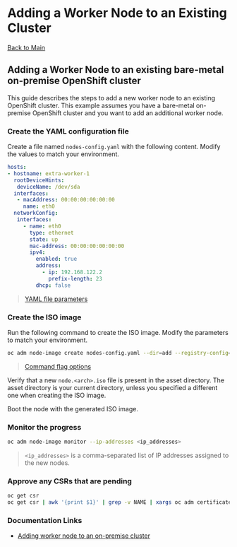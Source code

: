# Adding a Worker Node to an Existing Cluster

[Back to Main](postinstall.md)

## Adding a Worker Node to an existing bare-metal on-premise OpenShift cluster

This guide describes the steps to add a new worker node to an existing OpenShift cluster. This example assumes you have a bare-metal on-premise OpenShift cluster and you want to add an additional worker node.

### Create the YAML configuration file

Create a file named `nodes-config.yaml` with the following content. Modify the values to match your environment.

```yaml
hosts:
- hostname: extra-worker-1
  rootDeviceHints:
   deviceName: /dev/sda
  interfaces:
   - macAddress: 00:00:00:00:00:00
     name: eth0
  networkConfig:
   interfaces:
     - name: eth0
       type: ethernet
       state: up
       mac-address: 00:00:00:00:00:00
       ipv4:
         enabled: true
         address:
           - ip: 192.168.122.2
             prefix-length: 23
         dhcp: false
```
> [YAML file parameters](https://docs.redhat.com/en/documentation/openshift_container_platform/latest/html-single/nodes/index#adding-node-iso-yaml-config_adding-node-iso)

### Create the ISO image

Run the following command to create the ISO image. Modify the parameters to match your environment.
```bash
oc adm node-image create nodes-config.yaml --dir=add --registry-config=/path/to/pull-secret.txt 
```
> [Command flag options](https://docs.redhat.com/en/documentation/openshift_container_platform/latest/html-single/nodes/index#adding-node-iso-flags-config_adding-node-iso)

Verify that a new `node.<arch>.iso` file is present in the asset directory. The asset directory is your current directory, unless you specified a different one when creating the ISO image.  

Boot the node with the generated ISO image.  

### Monitor the progress
```bash
oc adm node-image monitor --ip-addresses <ip_addresses>
```
> `<ip_addresses>` is a comma-separated list of IP addresses assigned to the new nodes.

### Approve any CSRs that are pending
```bash
oc get csr
oc get csr | awk '{print $1}' | grep -v NAME | xargs oc adm certificate approve
```

### Documentation Links
* [Adding worker node to an on-premise cluster](https://docs.redhat.com/en/documentation/openshift_container_platform/latest/html-single/nodes/index#adding-node-iso)
